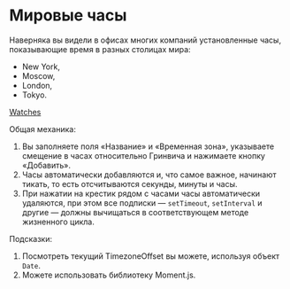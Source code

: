 # Мировые часы

Наверняка вы видели в офисах многих компаний установленные часы, показывающие время в разных столицах мира:

- New York,
- Moscow,
- London,
- Tokyo.

[Watches](./assets/watches.png)

Общая механика:

1. Вы заполняете поля «Название» и «Временная зона», указываете смещение в часах относительно Гринвича и нажимаете кнопку «Добавить».
1. Часы автоматически добавляются и, что самое важное, начинают тикать, то есть отсчитываются секунды, минуты и часы.
1. При нажатии на крестик рядом с часами часы автоматически удаляются, при этом все подписки — `setTimeout`, `setInterval` и другие — должны вычищаться в соответствующем методе жизненного цикла.

Подсказки:

1. Посмотреть текущий TimezoneOffset вы можете, используя объект `Date`.
1. Можете использовать библиотеку Moment.js.
